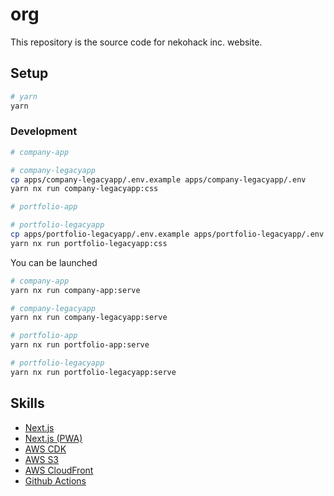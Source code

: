 # org

This repository is the source code for nekohack inc. website.

## Setup

```bash
# yarn
yarn
```

### Development

```bash
# company-app

# company-legacyapp
cp apps/company-legacyapp/.env.example apps/company-legacyapp/.env
yarn nx run company-legacyapp:css

# portfolio-app

# portfolio-legacyapp
cp apps/portfolio-legacyapp/.env.example apps/portfolio-legacyapp/.env
yarn nx run portfolio-legacyapp:css
```

You can be launched

```bash
# company-app
yarn nx run company-app:serve

# company-legacyapp
yarn nx run company-legacyapp:serve

# portfolio-app
yarn nx run portfolio-app:serve

# portfolio-legacyapp
yarn nx run portfolio-legacyapp:serve
```

## Skills

- [Next.js](https://nextjs.org/)
- [Next.js (PWA)](https://nextjs.org/)
- [AWS CDK](https://aws.amazon.com/jp/cdk/)
- [AWS S3](https://aws.amazon.com/jp/s3/)
- [AWS CloudFront](https://aws.amazon.com/jp/cloudfront/)
- [Github Actions](https://docs.github.com/ja/actions/language-and-framework-guides/using-nodejs-with-github-actions)
